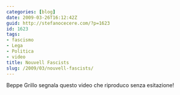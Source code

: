 ```yaml
---
categories: [blog]
date: 2009-03-26T16:12:42Z
guid: http://stefanocecere.com/?p=1623
id: 1623
tags:
- fascismo
- Lega
- Politica
- video
title: Nouvell Fascists
slug: /2009/03/nouvell-fascists/
---
```


Beppe Grillo segnala questo video che riproduco senza esitazione!